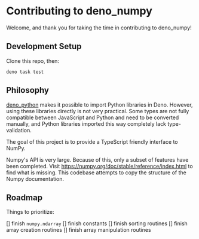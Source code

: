 # Contributing to deno_numpy

Welcome, and thank you for taking the time in contributing to deno_numpy!

## Development Setup

Clone this repo, then:
```
deno task test
```

## Philosophy

[deno_python](https://deno.land/x/python) makes it possible to import Python
libraries in Deno. However, using these libraries directly is not very
practical. Some types are not fully compatible between JavaScript and Python
and need to be converted manually, and Python libraries imported this way
completely lack type-validation. 

The goal of this project is to provide a TypeScript friendly interface to
NumPy.

Numpy's API is very large. Because of this, only a subset of features have been
completed. Visit https://numpy.org/doc/stable/reference/index.html to find what
is missing. This codebase attempts to copy the structure of the Numpy
documentation. 

## Roadmap

Things to prioritize:

[] finish `numpy.ndarray`
[] finish constants
[] finish sorting routines
[] finish array creation routines
[] finish array manipulation routines
